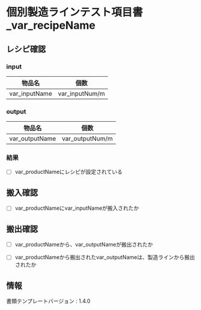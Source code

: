 # 個別製造ラインテスト項目書_var_recipeName

## レシピ確認
### input
|物品名|個数|
|---|---|
|var_inputName|var_inputNum/m|

### output
|物品名|個数|
|---|---|
|var_outputName|var_outputNum/m|


### 結果
- [ ] var_productNameにレシピが設定されている

## 搬入確認
- [ ] var_productNameにvar_inputNameが搬入されたか

## 搬出確認
- [ ] var_productNameから、var_outputNameが搬出されたか
- [ ] var_productNameから搬出されたvar_outputNameは、製造ラインから搬出されたか


## 情報
書類テンプレートバージョン : 1.4.0
